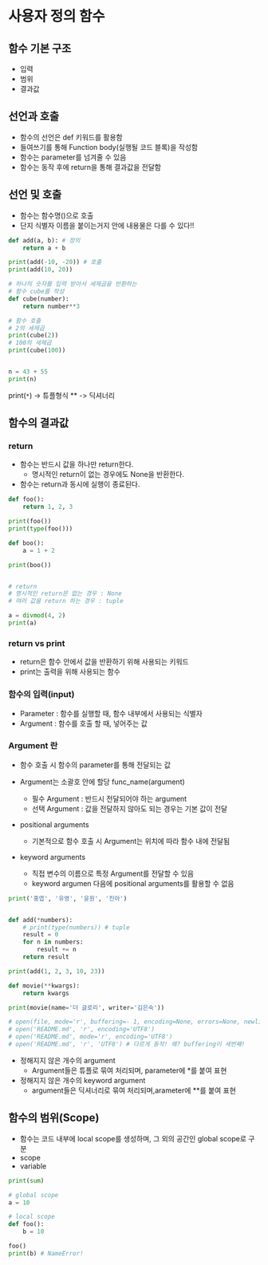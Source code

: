 # 사용자 정의 함수
## 함수 기본 구조

* 입력
* 범위
* 결과값

## 선언과 호출
* 함수의 선언은 def 키워드를 활용함
* 들여쓰기를 통해 Function body(실행될 코드 블록)을 작성함
* 함수는 parameter를 넘겨줄 수 있음
* 함수는 동작 후에 return을 통해 결과값을 전달함

## 선언 및 호출
* 함수는 함수명()으로 호출
* 단지 식별자 이름을 붙이는거지 안에 내용물은 다를 수 있다!!
```python
def add(a, b): # 정의
    return a + b 

print(add(-10, -20)) # 호출
print(add(10, 20))

# 하나의 숫자를 입력 받아서 세제곱을 반환하는 
# 함수 cube를 작성
def cube(number):
    return number**3

# 함수 호출 
# 2의 세제곱
print(cube(2))
# 100의 세제곱
print(cube(100))


n = 43 + 55
print(n)
```

print(`*`) -> 튜플형식
** -> 딕셔너리

## 함수의 결과값
### return
* 함수는 반드시 값을 하나만 return한다.
  * 명시적인 return이 없는 경우에도 None을 반환한다.
* 함수는 return과 동시에 실행이 종료된다.

```python
def foo():
    return 1, 2, 3

print(foo())
print(type(foo()))

def boo():
    a = 1 + 2

print(boo())


# return
# 명시적인 return문 없는 경우 : None
# 여러 값을 return 하는 경우 : tuple

a = divmod(4, 2)
print(a)
```
### return vs print
* return은 함수 안에서 값을 반환하기 위해 사용되는 키워드
* print는 출력을 위해 사용되는 함수

### 함수의 입력(input)
* Parameter : 함수를 실행할 때, 함수 내부에서 사용되는 식별자
* Argument : 함수를 호출 할 때, 넣어주는 값

### Argument 란
* 함수 호출 시 함수의 parameter를 통해 전달되는 값
* Argument는 소괄호 안에 할당 func_name(argument)
  * 필수 Argument : 반드시 전달되어야 하는 argument
  * 선택 Argument : 값을 전달하지 않아도 되는 경우는 기본 값이 전달

* positional arguments
  * 기본적으로 함수 호출 시 Argument는 위치에 따라 함수 내에 전달됨
* keyword arguments
  * 직접 변수의 이름으로 특정 Argument를 전달할 수 있음
  * keyword argumen 다음에 positional arguments를 활용할 수 없음

```python
print('홍엽', '유영', '윤원', '진아')


def add(*numbers):
    # print(type(numbers)) # tuple
    result = 0
    for n in numbers: 
        result += n
    return result

print(add(1, 2, 3, 10, 23))

def movie(**kwargs):
    return kwargs

print(movie(name='더 글로리', writer='김은숙'))

# open(file, mode='r', buffering=- 1, encoding=None, errors=None, newline=None, closefd=True, opener=None)
# open('README.md', 'r', encoding='UTF8')
# open('README.md', mode='r', encoding='UTF8')
# open('README.md', 'r', 'UTF8') # 다르게 동작! 왜? buffering이 세번째!
```

* 정해지지 않은 개수의 argument
  * Argument들은 튜플로 묶여 처리되며, parameter에 *를 붙여 표현
* 정해지지 않은 개수의 keyword argument
  * argument들은 딕셔너리로 묶여 처리되며,arameter에 **를 붙여 표현


## 함수의 범위(Scope)
* 함수는 코드 내부에 local scope를 생성하며, 그 외의 공간인 global scope로 구분
* scope
* variable
```python
print(sum)

# global scope
a = 10 

# local scope
def foo():
    b = 10 

foo()
print(b) # NameError!
```